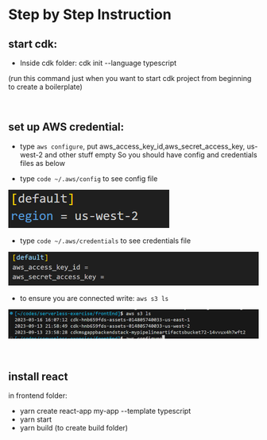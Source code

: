 # Step by Step Instruction

## start cdk:

- Inside cdk folder: cdk init --language typescript

(run this command just when you want to start cdk project from beginning to create a boilerplate)

<br />

## set up AWS credential:

- type `aws configure`, put aws_access_key_id,aws_secret_access_key, us-west-2 and other stuff empty
  So you should have config and credentials files as below

- type `code ~/.aws/config` to see config file

![Alt text](image-3.png)

- type `code ~/.aws/credentials` to see credentials file

![Alt text](image-5.png)

- to ensure you are connected write: `aws s3 ls`

![Alt text](image-4.png)

<br />

## install react

in frontend folder:

- yarn create react-app my-app --template typescript
- yarn start
- yarn build (to create build folder)
